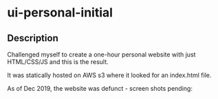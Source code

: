 ﻿# ui-personal-initial

## Description
Challenged myself to create a one-hour personal website with just HTML/CSS/JS and this is the result.

It was statically hosted on AWS s3 where it looked for an index.html file.

As of Dec 2019, the website was defunct - screen shots pending:

